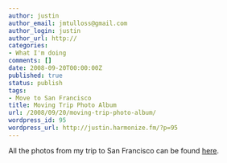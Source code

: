 ```yaml
---
author: justin
author_email: jmtulloss@gmail.com
author_login: justin
author_url: http://
categories:
- What I'm doing
comments: []
date: 2008-09-20T00:00:00Z
published: true
status: publish
tags:
- Move to San Francisco
title: Moving Trip Photo Album
url: /2008/09/20/moving-trip-photo-album/
wordpress_id: 95
wordpress_url: http://justin.harmonize.fm/?p=95
---
```


All the photos from my trip to San Francisco can be found <a href="http://picasaweb.google.com/jmtulloss/MoveToSanFrancisco9140891908#">here</a>.
